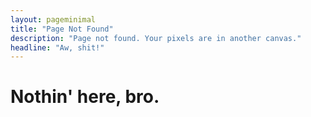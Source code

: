 ```yaml
---
layout: pageminimal
title: "Page Not Found"
description: "Page not found. Your pixels are in another canvas."
headline: "Aw, shit!"
---  
```

<div class="text-center">
<h1>Nothin' here, bro.</h1>
</div>
